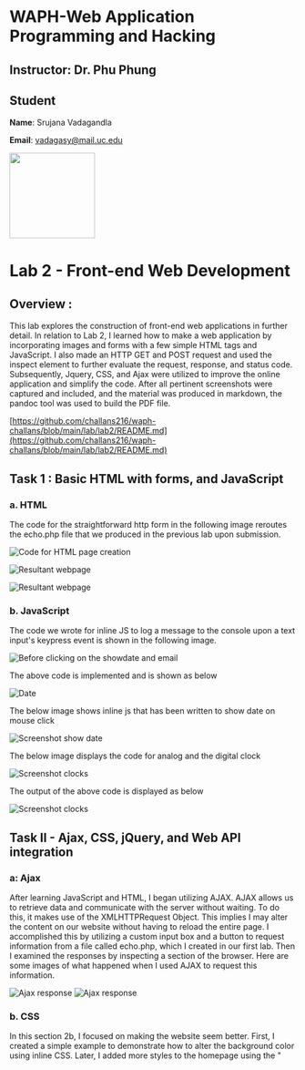 # WAPH-Web Application Programming and Hacking

## Instructor: Dr. Phu Phung

## Student

**Name**: Srujana Vadagandla

**Email**: vadagasy@mail.uc.edu

<img src="image/headshot.jpeg" width="150" height="150">


# Lab 2 - Front-end Web Development

## Overview : 
This lab explores the construction of front-end web applications in further detail. In relation to Lab 2, I learned how to make a web application by incorporating images and forms with a few simple HTML tags and JavaScript. I also made an HTTP GET and POST request and used the inspect element to further evaluate the request, response, and status code. Subsequently, Jquery, CSS, and Ajax were utilized to improve the online application and simplify the code. After all pertinent screenshots were captured and included, and the material was produced in markdown, the pandoc tool was used to build the PDF file.



[https://github.com/challans216/waph-challans/blob/main/lab/lab2/README.md](https://github.com/challans216/waph-challans/blob/main/lab/lab2/README.md)



## Task 1 : Basic HTML with forms, and JavaScript

### a. HTML

The code for the straightforward http form in the following image reroutes the echo.php file that we produced in the previous lab upon submission.

![Code for HTML page creation](images/1.png)

![Resultant webpage](images/2.png)

![Resultant webpage](images/3.png)

### b. JavaScript
The code we wrote for inline JS to log a message to the console upon a text input's keypress event is shown in the following image.

![Before clicking on the showdate and email](images/4.png)

The above code is implemented and is shown as below

![Date](images/5.png)

The below image shows inline js that has been written to show date on mouse click

![Screenshot show date](images/6.png)

The below image displays the code for analog and the digital clock

![Screenshot clocks](images/7.png)

The output of the above code is displayed as below

![Screenshot clocks](images/8.png)



## Task II -  Ajax, CSS, jQuery, and Web API integration

### a: Ajax

After learning JavaScript and HTML, I began utilizing AJAX. AJAX allows us to retrieve data and communicate with the server without waiting. To do this, it makes use of the XMLHTTPRequest Object. This implies I may alter the content on our website without having to reload the entire page. I accomplished this by utilizing a custom input box and a button to request information from a file called echo.php, which I created in our first lab. Then I examined the responses by inspecting a section of the browser. 
Here are some images of what happened when I used AJAX to request this information.


![Ajax response](images/9.png)
![Ajax response](images/10.png)

### b. CSS 

In this section 2b, I focused on making the website seem better. First, I created a simple example to demonstrate how to alter the background color using inline CSS. Later, I added more styles to the homepage using the "<style>" element in the head section.

![Adding Style to Webpage](images/11.png)
![Adding Style to Webpage](images/12.png)


### c: JQuery

I then began working on the jQuery library. You may use this library in place of methods like `document.getElementById} to assist in selecting HTML elements. Additionally, it simplifies the process of sending AJAX queries to the backend by eliminating the need to create an instance of `XMLHttpRequest` and provide event handlers for it. I sent out a jQuery GET and POST request, and the screenshot below shows you what I got back.

![JQuery GET request response](images/13.png)

![JQuery GET request response](images/14.png)

![JQuery POST request response](images/15.png)


### d:  Web API integration
At last, I got to know that the integrated JavaScript Fetch API may be utilized in place of the outdated XMLHttpRequest (XHR). Instead of depending on callback functions for asynchronous activities, we may utilize the 'async' and 'await' keywords thanks to the Fetch API, which delivers a promise from the 'fetch()' method.

I fetched data using a few free APIs to put this into practice. In order to retrieve data from the API answers, I worked with JSON objects.


I get the daily joke about programming from the first API I tested. I utilized the free-source API's 'joke' JSON property to show the joke in the response.

![API Webpage-Joke of the day](images/16.png)

![API Response-Joke of the day](images/17.png)

![API Response-Joke of the day](images/18.png)




Inorder to know the age ,it is used in Second API.Which is done by taking name as the input , and the output for that is a random age of a person generated by the JSON object.

